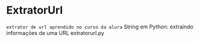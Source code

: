 # ExtratorUrl
 
 ``` extrator de url aprendido no curso da alura ```
 String em Python: extraindo informações de uma URL
 extratorurl.py 
